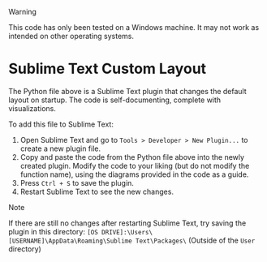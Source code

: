 > [!WARNING]
> This code has only been tested on a Windows machine. It may not work as intended on other operating systems.

# Sublime Text Custom Layout
The Python file above is a Sublime Text plugin that changes the default layout on startup. The code is self-documenting, complete with visualizations.

To add this file to Sublime Text:

1. Open Sublime Text and go to ```Tools > Developer > New Plugin...``` to create a new plugin file.
2. Copy and paste the code from the Python file above into the newly created plugin. Modify the code to your liking (but do not modify the function name), using the diagrams provided in the code as a guide. 
3. Press ```Ctrl + S``` to save the plugin.
4. Restart Sublime Text to see the new changes.

> [!NOTE]
> If there are still no changes after restarting Sublime Text, try saving the plugin in this directory: ```[OS DRIVE]:\Users\[USERNAME]\AppData\Roaming\Sublime Text\Packages\``` (Outside of the ```User``` directory)
